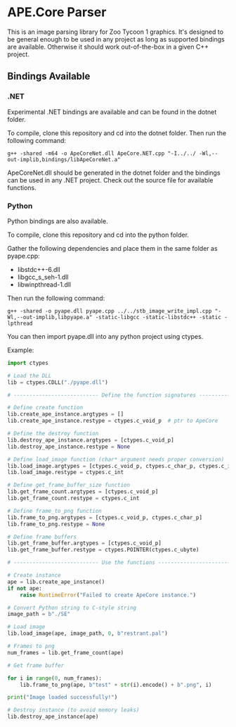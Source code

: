 # APE.Core Parser

This is an image parsing library for Zoo Tycoon 1 graphics. It's designed to be general enough to be used in any project as long as supported bindings are available. Otherwise it should work out-of-the-box in a given C++ project.

## Bindings Available

### .NET

Experimental .NET bindings are available and can be found in the dotnet folder.

To compile, clone this repository and cd into the dotnet folder. Then run the following command:

`g++ -shared -m64 -o ApeCoreNet.dll ApeCore.NET.cpp "-I../../ -Wl,--out-implib,bindings/libApeCoreNet.a"`

ApeCoreNet.dll should be generated in the dotnet folder and the bindings can be used in any .NET project. Check out the source file for available functions.

### Python

Python bindings are also available.

To compile, clone this repository and cd into the python folder. 

Gather the following dependencies and place them in the same folder as pyape.cpp:

- libstdc++-6.dll
- libgcc_s_seh-1.dll
- libwinpthread-1.dll

Then run the following command:

`g++ -shared -o pyape.dll pyape.cpp ../../stb_image_write_impl.cpp "-Wl,--out-implib,libpyape.a" -static-libgcc -static-libstdc++ -static -lpthread`

You can then import pyape.dll into any python project using ctypes.

Example:

```python
import ctypes

# Load the DLL
lib = ctypes.CDLL("./pyape.dll")

# --------------------------- Define the function signatures ---------------------------

# Define create function
lib.create_ape_instance.argtypes = []
lib.create_ape_instance.restype = ctypes.c_void_p  # ptr to ApeCore

# Define the destroy function
lib.destroy_ape_instance.argtypes = [ctypes.c_void_p]
lib.destroy_ape_instance.restype = None

# Define load_image function (char* argument needs proper conversion)
lib.load_image.argtypes = [ctypes.c_void_p, ctypes.c_char_p, ctypes.c_int, ctypes.c_char_p]
lib.load_image.restype = ctypes.c_int

# Define get_frame_buffer_size function
lib.get_frame_count.argtypes = [ctypes.c_void_p]
lib.get_frame_count.restype = ctypes.c_int

# Define frame_to_png function
lib.frame_to_png.argtypes = [ctypes.c_void_p, ctypes.c_char_p]
lib.frame_to_png.restype = None

# Define frame buffers
lib.get_frame_buffer.argtypes = [ctypes.c_void_p]
lib.get_frame_buffer.restype = ctypes.POINTER(ctypes.c_ubyte)

# --------------------------- Use the functions ---------------------------

# Create instance
ape = lib.create_ape_instance()
if not ape:
    raise RuntimeError("Failed to create ApeCore instance.")

# Convert Python string to C-style string
image_path = b"./SE"

# Load image
lib.load_image(ape, image_path, 0, b"restrant.pal")

# Frames to png
num_frames = lib.get_frame_count(ape)

# Get frame buffer

for i in range(0, num_frames):
    lib.frame_to_png(ape, b"test" + str(i).encode() + b".png", i)

print("Image loaded successfully!")

# Destroy instance (to avoid memory leaks)
lib.destroy_ape_instance(ape)

```